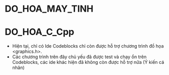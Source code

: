 # DO_HOA_MAY_TINH

# DO_HOA_C_Cpp
- Hiện tại, chỉ có Ide Codeblocks chỉ còn được hỗ trợ chương trình đồ họa <graphics.h>.
- Các chương trình trên đây chủ yếu đã được test và chạy ổn trên Codeblocks, các ide khác hiện đã không còn được hỗ trợ nữa 
(Ý kiến cá nhân)
